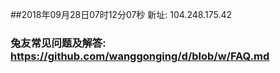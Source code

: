 ##2018年09月28日07时12分07秒 新址: 104.248.175.42
### 兔友常见问题及解答: https://github.com/wanggonging/d/blob/w/FAQ.md
